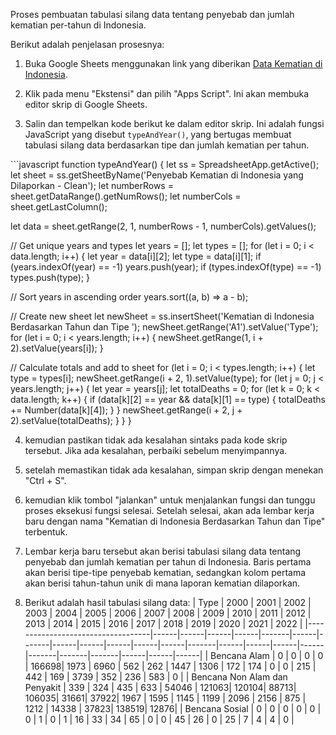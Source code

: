 Proses pembuatan tabulasi silang data tentang penyebab dan jumlah kematian per-tahun di Indonesia.

Berikut adalah penjelasan prosesnya:

1. Buka Google Sheets menggunakan link yang diberikan [Data Kematian di Indonesia](https://www.kaggle.com/datasets/hendratno/cause-of-death-in-indonesia).

2. Klik pada menu "Ekstensi" dan pilih "Apps Script". Ini akan membuka editor skrip di Google Sheets.

3. Salin dan tempelkan kode berikut ke dalam editor skrip. Ini adalah fungsi JavaScript yang disebut `typeAndYear()`, yang bertugas membuat tabulasi silang data berdasarkan tipe dan jumlah kematian per tahun.

<div>
```javascript
function typeAndYear() {
  let ss = SpreadsheetApp.getActive();
  let sheet = ss.getSheetByName('Penyebab Kematian di Indonesia yang Dilaporkan - Clean');
  let numberRows = sheet.getDataRange().getNumRows();
  let numberCols = sheet.getLastColumn();

  let data = sheet.getRange(2, 1, numberRows - 1, numberCols).getValues();

  // Get unique years and types
  let years = [];
  let types = [];
  for (let i = 0; i < data.length; i++) {
    let year = data[i][2];
    let type = data[i][1];
    if (years.indexOf(year) == -1) years.push(year);
    if (types.indexOf(type) == -1) types.push(type);
  }

  // Sort years in ascending order
  years.sort((a, b) => a - b);

  // Create new sheet
  let newSheet = ss.insertSheet('Kematian di Indonesia Berdasarkan Tahun dan Tipe ');
  newSheet.getRange('A1').setValue('Type');
  for (let i = 0; i < years.length; i++) {
    newSheet.getRange(1, i + 2).setValue(years[i]);
  }

  // Calculate totals and add to sheet
  for (let i = 0; i < types.length; i++) {
    let type = types[i];
    newSheet.getRange(i + 2, 1).setValue(type);
    for (let j = 0; j < years.length; j++) {
      let year = years[j];
      let totalDeaths = 0;
      for (let k = 0; k < data.length; k++) {
        if (data[k][2] == year && data[k][1] == type) {
          totalDeaths += Number(data[k][4]);
        }
      }
      newSheet.getRange(i + 2, j + 2).setValue(totalDeaths);
    }
  }
}
</div>

4. kemudian pastikan tidak ada kesalahan sintaks pada kode skrip tersebut. Jika ada kesalahan, perbaiki sebelum menyimpannya.

5. setelah memastikan tidak ada kesalahan, simpan skrip dengan menekan "Ctrl + S".

6. kemudian klik tombol "jalankan"  untuk menjalankan fungsi dan tunggu proses eksekusi fungsi selesai. Setelah selesai, akan ada lembar kerja baru dengan nama "Kematian di Indonesia Berdasarkan Tahun dan Tipe" terbentuk.

7. Lembar kerja baru tersebut akan berisi tabulasi silang data tentang penyebab dan jumlah kematian per tahun di Indonesia. Baris pertama akan berisi tipe-tipe penyebab kematian, sedangkan kolom pertama akan berisi tahun-tahun unik di mana laporan kematian dilaporkan.

8. Berikut adalah hasil tabulasi silang data:
| Type                              | 2000 | 2001 | 2002 | 2003 | 2004  | 2005 | 2006  | 2007 | 2008 | 2009 | 2010 | 2011 | 2012  | 2013 | 2014 | 2015 | 2016 | 2017  | 2018  | 2019  | 2020 | 2021 | 2022 |
|-----------------------------------|------|------|------|------|-------|------|-------|------|------|------|------|------|-------|------|------|------|------|-------|-------|-------|------|------|------|
| Bencana Alam                      | 0    | 0    | 0    | 0    | 166698| 1973 | 6960  | 562  | 262  | 1447 | 1306 | 172  | 174   | 0    | 0    | 215  | 442  | 169   | 3739  | 352   | 236  | 583  | 0    |
| Bencana Non Alam dan Penyakit     | 339  | 324  | 435  | 633  | 54046 | 121063| 120104| 88713| 106035| 31661| 37922| 1967 | 1595  | 1145 | 1199 | 2096 | 2156 | 875   | 1212  | 14338 | 37823| 138519| 12876|
| Bencana Sosial                   | 0    | 0    | 0    | 0    | 0     | 0    | 1     | 0    | 1    | 16   | 33   | 34   | 65    | 0    | 0    | 45   | 26   | 0     | 25    | 7     | 4    | 4    | 0    |

